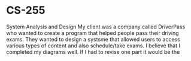 # CS-255
System Analysis and Design
My client was a company called DriverPass who wanted to create a program that helped people pass their driving exams. They wanted to design a systsme that allowed users to access various types of content and also schedule/take exams. 
I believe that I completed my diagrams well.
If I had to revise one part it would be the 
